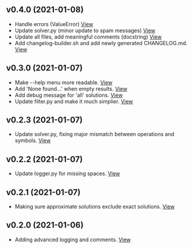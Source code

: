 ## v0.4.0 (2021-01-08)

*  Handle errors (ValueError) [View](https://github.com/ingranys/countdown-numbers-solver/commit/bed889934a961cf7c85f7b9729ada0f99f3a3b4d)
*  Update solver.py (minor update to spam messages) [View](https://github.com/ingranys/countdown-numbers-solver/commit/797a9a36efaf484a68582f5d1fe3fb1472a36314)
*  Update all files, add meaningful comments (docstring) [View](https://github.com/ingranys/countdown-numbers-solver/commit/309905e19f2639ad5a758b7364e21205dacf5160)
*  Add changelog-builder.sh and add newly generated CHANGELOG.md. [View](https://github.com/ingranys/countdown-numbers-solver/commit/d0d74d6d2d6985f8c7b45fff3df63e75f59f9f71)


## v0.3.0 (2021-01-07)

*  Make --help menu more readable. [View](https://github.com/ingranys/countdown-numbers-solver/commit/134c21b51977c87af09f9975dd19ecf79cc777bb)
*  Add 'None found...' when empty results. [View](https://github.com/ingranys/countdown-numbers-solver/commit/ed4aadcff004855bfdcf750d80abeb63970e4afc)
*  Add debug message for 'all' solutions. [View](https://github.com/ingranys/countdown-numbers-solver/commit/2f7bf40543bf1b1f283c4e1174152b883862200f)
*  Update filter.py and make it much simplier. [View](https://github.com/ingranys/countdown-numbers-solver/commit/14295f27d219e3626aa16a87251403c9bac66f12)


## v0.2.3 (2021-01-07)

*  Update solver.py, fixing major mismatch between operations and symbols. [View](https://github.com/ingranys/countdown-numbers-solver/commit/0e5b8ad0da75ea14e325ce2bb8e7097ef3bf3aa1)


## v0.2.2 (2021-01-07)

*  Update logger.py for missing spaces. [View](https://github.com/ingranys/countdown-numbers-solver/commit/80a01736cfed81f06e5222271f0547af91a6b0ac)


## v0.2.1 (2021-01-07)

*  Making sure approximate solutions exclude exact solutions. [View](https://github.com/ingranys/countdown-numbers-solver/commit/5ac9ae50762bdbc4075d2c516eb0b5ddf108578c)


## v0.2.0 (2021-01-06)

*  Adding advanced logging and comments. [View](https://github.com/ingranys/countdown-numbers-solver/commit/6e0f5d139be98f3b9f70075dec27d9445f593357)


